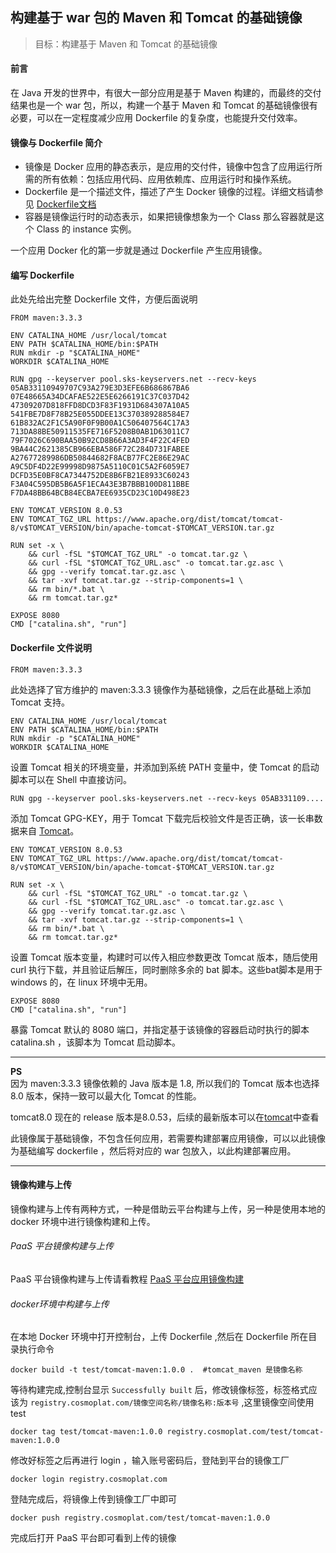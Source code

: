 ## 构建基于 war 包的 Maven 和 Tomcat 的基础镜像     
> 目标：构建基于 Maven 和 Tomcat 的基础镜像     

#### 前言
在 Java 开发的世界中，有很大一部分应用是基于 Maven 构建的，而最终的交付结果也是一个 war 包，所以，构建一个基于 Maven 和 Tomcat 的基础镜像很有必要，可以在一定程度减少应用 Dockerfile 的复杂度，也能提升交付效率。

#### 镜像与 Dockerfile 简介
+ 镜像是 Docker 应用的静态表示，是应用的交付件，镜像中包含了应用运行所需的所有依赖：包括应用代码、应用依赖库、应用运行时和操作系统。       
+ Dockerfile 是一个描述文件，描述了产生 Docker 镜像的过程。详细文档请参见 [Dockerfile文档](https://docs.docker.com/engine/reference/builder/)    
+ 容器是镜像运行时的动态表示，如果把镜像想象为一个 Class 那么容器就是这个 Class 的 instance 实例。        

一个应用 Docker 化的第一步就是通过 Dockerfile 产生应用镜像。

#### 编写 Dockerfile
此处先给出完整 Dockerfile 文件，方便后面说明   
```
FROM maven:3.3.3

ENV CATALINA_HOME /usr/local/tomcat
ENV PATH $CATALINA_HOME/bin:$PATH
RUN mkdir -p "$CATALINA_HOME"
WORKDIR $CATALINA_HOME

RUN gpg --keyserver pool.sks-keyservers.net --recv-keys 05AB33110949707C93A279E3D3EFE6B686867BA6 07E48665A34DCAFAE522E5E6266191C37C037D42 47309207D818FFD8DCD3F83F1931D684307A10A5 541FBE7D8F78B25E055DDEE13C370389288584E7 61B832AC2F1C5A90F0F9B00A1C506407564C17A3 713DA88BE50911535FE716F5208B0AB1D63011C7 79F7026C690BAA50B92CD8B66A3AD3F4F22C4FED 9BA44C2621385CB966EBA586F72C284D731FABEE A27677289986DB50844682F8ACB77FC2E86E29AC A9C5DF4D22E99998D9875A5110C01C5A2F6059E7 DCFD35E0BF8CA7344752DE8B6FB21E8933C60243 F3A04C595DB5B6A5F1ECA43E3B7BBB100D811BBE F7DA48BB64BCB84ECBA7EE6935CD23C10D498E23

ENV TOMCAT_VERSION 8.0.53
ENV TOMCAT_TGZ_URL https://www.apache.org/dist/tomcat/tomcat-8/v$TOMCAT_VERSION/bin/apache-tomcat-$TOMCAT_VERSION.tar.gz

RUN set -x \
    && curl -fSL "$TOMCAT_TGZ_URL" -o tomcat.tar.gz \
    && curl -fSL "$TOMCAT_TGZ_URL.asc" -o tomcat.tar.gz.asc \
    && gpg --verify tomcat.tar.gz.asc \
    && tar -xvf tomcat.tar.gz --strip-components=1 \
    && rm bin/*.bat \
    && rm tomcat.tar.gz*

EXPOSE 8080
CMD ["catalina.sh", "run"]   
```

#### Dockerfile 文件说明
```
FROM maven:3.3.3 
```
此处选择了官方维护的 maven:3.3.3 镜像作为基础镜像，之后在此基础上添加 Tomcat 支持。     
      
```
ENV CATALINA_HOME /usr/local/tomcat
ENV PATH $CATALINA_HOME/bin:$PATH
RUN mkdir -p "$CATALINA_HOME"
WORKDIR $CATALINA_HOME
```
设置 Tomcat 相关的环境变量，并添加到系统 PATH 变量中，使 Tomcat 的启动脚本可以在 Shell 中直接访问。    
     
```
RUN gpg --keyserver pool.sks-keyservers.net --recv-keys 05AB331109....
```
添加 Tomcat GPG-KEY，用于 Tomcat 下载完后校验文件是否正确，该一长串数据来自 [Tomcat](https://www.apache.org/dist/tomcat/tomcat-8/KEYS)。    
     
```
ENV TOMCAT_VERSION 8.0.53
ENV TOMCAT_TGZ_URL https://www.apache.org/dist/tomcat/tomcat-8/v$TOMCAT_VERSION/bin/apache-tomcat-$TOMCAT_VERSION.tar.gz

RUN set -x \
    && curl -fSL "$TOMCAT_TGZ_URL" -o tomcat.tar.gz \
    && curl -fSL "$TOMCAT_TGZ_URL.asc" -o tomcat.tar.gz.asc \
    && gpg --verify tomcat.tar.gz.asc \
    && tar -xvf tomcat.tar.gz --strip-components=1 \
    && rm bin/*.bat \
    && rm tomcat.tar.gz*
```
设置 Tomcat 版本变量，构建时可以传入相应参数更改 Tomcat 版本，随后使用 curl 执行下载，并且验证后解压，同时删除多余的 bat 脚本。这些bat脚本是用于 windows 的，在 linux 环境中无用。    
    
```
EXPOSE 8080
CMD ["catalina.sh", "run"]   
```

暴露 Tomcat 默认的 8080 端口，并指定基于该镜像的容器启动时执行的脚本 catalina.sh ，该脚本为 Tomcat 启动脚本。    

---
**PS**   
因为 maven:3.3.3  镜像依赖的 Java 版本是 1.8, 所以我们的 Tomcat 版本也选择 8.0 版本，保持一致可以最大化 Tomcat 的性能。         

tomcat8.0 现在的 release 版本是8.0.53，后续的最新版本可以在[tomcat](https://www.apache.org/dist/tomcat/tomcat-8/)中查看          

此镜像属于基础镜像，不包含任何应用，若需要构建部署应用镜像，可以以此镜像为基础编写 dockerfile ，然后将对应的 war 包放入，以此构建部署应用。      

---
#### 镜像构建与上传
镜像构建与上传有两种方式，一种是借助云平台构建与上传，另一种是使用本地的 docker 环境中进行镜像构建和上传。          
###### PaaS 平台镜像构建与上传
PaaS 平台镜像构建与上传请看教程 [PaaS 平台应用镜像构建](../PaaS平台使用指南/PaaS平台应用镜像构建.md)      
###### docker环境中构建与上传    
在本地 Docker 环境中打开控制台，上传 Dockerfile ,然后在 Dockerfile 所在目录执行命令                    
```
docker build -t test/tomcat-maven:1.0.0 .  #tomcat_maven 是镜像名称
```
等待构建完成,控制台显示 `Successfully built` 后，修改镜像标签，标签格式应该为 `registry.cosmoplat.com/镜像空间名称/镜像名称:版本号` ,这里镜像空间使用 test         
```
docker tag test/tomcat-maven:1.0.0 registry.cosmoplat.com/test/tomcat-maven:1.0.0
```
修改好标签之后再进行 login ，输入账号密码后，登陆到平台的镜像工厂         
```
docker login registry.cosmoplat.com
```
登陆完成后，将镜像上传到镜像工厂中即可         
```
docker push registry.cosmoplat.com/test/tomcat-maven:1.0.0
```
完成后打开 PaaS 平台即可看到上传的镜像            
 
